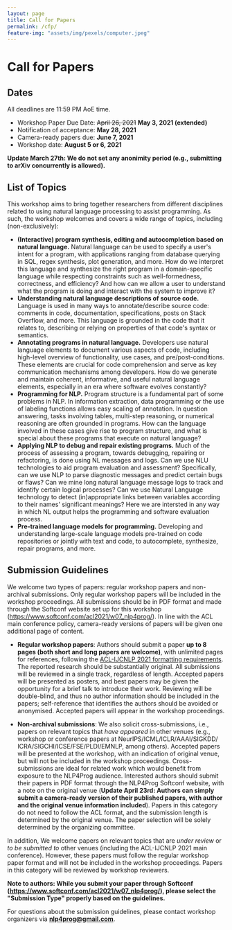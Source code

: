 ```yaml
---
layout: page
title: Call for Papers
permalink: /cfp/
feature-img: "assets/img/pexels/computer.jpeg"
---
```

# Call for Papers

## Dates

All deadlines are 11:59 PM AoE time.

+ Workshop Paper Due Date: ~~April 26, 2021~~ **May 3, 2021 (extended)** 
+ Notification of acceptance: **May 28, 2021**
+ Camera-ready papers due: **June 7, 2021**
+ Workshop date: **August 5 or 6, 2021**

**Update March 27th: We do not set any anonimity period (e.g., submitting to arXiv concurrently is allowed).**


## List of Topics 

This workshop aims to bring together researchers from different disciplines related to using natural language processing to assist programming. As such, the workshop welcomes and covers a wide range of topics, including (non-exclusively):

+ **(Interactive) program synthesis, editing and autocompletion based on natural language.** Natural language can be used to specify a user's intent for a program, with applications ranging from database querying in SQL, regex synthesis, plot generation, and more. How do we interpret this language and synthesize the right program in a domain-specific language while respecting constraints such as well-formedness, correctness, and efficiency? And how can we allow a user to understand what the program is doing and interact with the system to improve it?
+ **Understanding natural language descriptions of source code.** Language is used in many ways to annotate/describe source code: comments in code, documentation, specifications, posts on Stack Overflow, and more. This language is grounded in the code that it relates to, describing or relying on properties of that code's syntax or semantics.
+ **Annotating programs in natural language.** Developers use natural language elements to document various aspects of code, including high-level overview of functionality, use cases, and pre/post-conditions. These elements are crucial for code comprehension and serve as key communication mechanisms among developers. How do we generate and maintain coherent, informative, and useful natural language elements, especially in an era where software evolves constantly?
+ **Programming for NLP.** Program structure is a fundamental part of some problems in NLP. In information extraction, data programming or the use of labeling functions allows easy scaling of annotation. In question answering, tasks involving tables, multi-step reasoning, or numerical reasoning are often grounded in programs. How can the language involved in these cases give rise to program structure, and what is special about these programs that execute on natural language?
+ **Applying NLP to debug and repair existing programs.** Much of the process of assessing a program, towards debugging, repairing or refactoring, is done using NL messages and logs. Can we use NLU technologies to aid program evaluation and assessment? Specifically, can we use NLP to parse diagnostic messages and predict certain bugs or flaws? Can we mine long natural language message logs to track and identify certain logical processes? Can we use Natural Language technology to detect (in)appropriate links between variables according to their names' significant meanings? Here we are intersted in any way in which NL output helps the programming and software evaluation process.
+ **Pre-trained language models for programming.** Developing and understanding large-scale language models pre-trained on code repositories or jointly with text and code, to autocomplete, synthesize, repair programs, and more.

## Submission Guidelines

We welcome two types of papers: regular workshop papers and non-archival submissions. Only regular workshop papers will be included in the workshop proceedings. All submissions should be in PDF format and made through the Softconf website set up for this workshop (<a href="https://www.softconf.com/acl2021/w07_nlp4prog/">https://www.softconf.com/acl2021/w07_nlp4prog/</a>). In line with the ACL main conference policy, camera-ready versions of papers will be given one additional page of content.

+ **Regular workshop papers**: Authors should submit a paper <b>up to 8 pages (both short and long papers are welcome)</b>, with unlimited pages for references, following the <a href="https://2021.aclweb.org/calls/papers/">ACL-IJCNLP 2021 formatting requirements</a>. The reported research should be substantially original. All submissions will be reviewed in a single track, regardless of length. Accepted papers will be presented as posters, and best papers may be given the opportunity for a brief talk to introduce their work. Reviewing will be double-blind, and thus no author information should be included in the papers; self-reference that identifies the authors should be avoided or anonymised. Accepted papers will appear in the workshop proceedings.

+ **Non-archival submissions**: We also solicit cross-submissions, i.e., papers on relevant topics that <i>have appeared</i> in other venues (e.g., workshop or conference papers at NeurIPS/<wbr>ICML/<wbr>ICLR/<wbr>AAAI/<wbr>SIGKDD/<wbr>ICRA/<wbr>SIGCHI/<wbr>ICSE/<wbr>FSE/<wbr>PLDI/<wbr>EMNLP, among others). Accepted papers will be presented at the workshop, with an indication of original venue, but will not be included in the workshop proceedings. Cross-submissions are ideal for related work which would benefit from exposure to the NLP4Prog audience. Interested authors should submit their papers in PDF format through the NLP4Prog Softconf website, with a note on the original venue (**Update April 23rd: Authors can simply submit a camera-ready version of their published papers, with author and the original venue information included**). Papers in this category do not need to follow the ACL format, and the submission length is determined by the original venue. The paper selection will be solely determined by the organizing committee.

In addition, We welcome papers on relevant topics that are <i>under review</i> or <i>to be submitted to</i> other venues (including the ACL-IJCNLP 2021 main conference). However, these papers must follow the regular workshop paper format and will not be included in the workshop proceedings. Papers in this category will be reviewed by workshop reviewers.

**Note to authors: While you submit your paper through Softconf (<a href="https://www.softconf.com/acl2021/w07_nlp4prog/">https://www.softconf.com/acl2021/w07_nlp4prog/</a>), please select the "Submission Type" properly based on the guidelines.**

For questions about the submission guidelines, please contact workshop organizers via **nlp4prog@gmail.com**.



